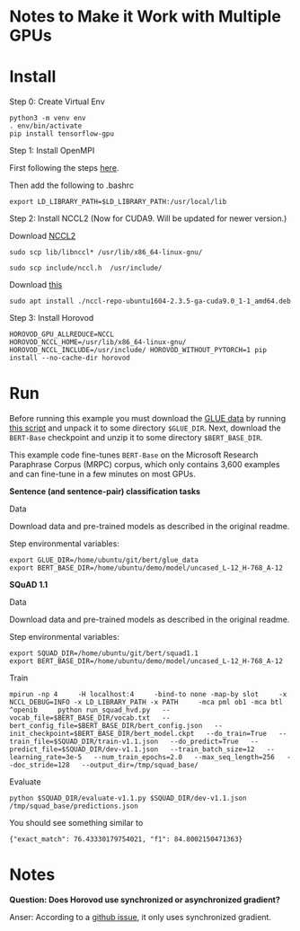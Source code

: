 Notes to Make it Work with Multiple GPUs
===

Install
===


Step 0: Create Virtual Env
```
python3 -m venv env
. env/bin/activate
pip install tensorflow-gpu
```


Step 1: Install OpenMPI

First following the steps [here](https://www.open-mpi.org/faq/?category=building#easy-build).

Then add the following to .bashrc

```
export LD_LIBRARY_PATH=$LD_LIBRARY_PATH:/usr/local/lib
```

Step 2: Install NCCL2 (Now for CUDA9. Will be updated for newer version.)

Download [NCCL2](https://developer.nvidia.com/compute/machine-learning/nccl/secure/v2.3/prod2/CUDA9.0/txz/nccl_2.3.5-2-cuda9.0_x86_64)

```
sudo scp lib/libnccl* /usr/lib/x86_64-linux-gnu/
```

```
sudo scp include/nccl.h  /usr/include/
```

Download [this](https://developer.nvidia.com/compute/machine-learning/nccl/secure/v2.3/prod2/nccl-repo-ubuntu1604-2.3.5-ga-cuda9.0_1-1_amd64)

```
sudo apt install ./nccl-repo-ubuntu1604-2.3.5-ga-cuda9.0_1-1_amd64.deb
```

Step 3: Install Horovod

```
HOROVOD_GPU_ALLREDUCE=NCCL
HOROVOD_NCCL_HOME=/usr/lib/x86_64-linux-gnu/
HOROVOD_NCCL_INCLUDE=/usr/include/ HOROVOD_WITHOUT_PYTORCH=1 pip install --no-cache-dir horovod
```

Run
===

Before running this example you must download the
[GLUE data](https://gluebenchmark.com/tasks) by running
[this script](https://gist.github.com/W4ngatang/60c2bdb54d156a41194446737ce03e2e)
and unpack it to some directory `$GLUE_DIR`. Next, download the `BERT-Base`
checkpoint and unzip it to some directory `$BERT_BASE_DIR`.

This example code fine-tunes `BERT-Base` on the Microsoft Research Paraphrase
Corpus (MRPC) corpus, which only contains 3,600 examples and can fine-tune in a
few minutes on most GPUs.


__Sentence (and sentence-pair) classification tasks__

Data

Download data and pre-trained models as described in the original readme.

Step environmental variables:
```
export GLUE_DIR=/home/ubuntu/git/bert/glue_data
export BERT_BASE_DIR=/home/ubuntu/demo/model/uncased_L-12_H-768_A-12
```



__SQuAD 1.1__


Data

Download data and pre-trained models as described in the original readme.

Step environmental variables:
```
export SQUAD_DIR=/home/ubuntu/git/bert/squad1.1
export BERT_BASE_DIR=/home/ubuntu/demo/model/uncased_L-12_H-768_A-12
```

Train
```
mpirun -np 4     -H localhost:4     -bind-to none -map-by slot     -x NCCL_DEBUG=INFO -x LD_LIBRARY_PATH -x PATH     -mca pml ob1 -mca btl ^openib     python run_squad_hvd.py   --vocab_file=$BERT_BASE_DIR/vocab.txt   --bert_config_file=$BERT_BASE_DIR/bert_config.json   --init_checkpoint=$BERT_BASE_DIR/bert_model.ckpt   --do_train=True   --train_file=$SQUAD_DIR/train-v1.1.json   --do_predict=True   --predict_file=$SQUAD_DIR/dev-v1.1.json   --train_batch_size=12   --learning_rate=3e-5   --num_train_epochs=2.0   --max_seq_length=256   --doc_stride=128   --output_dir=/tmp/squad_base/
```

Evaluate
```
python $SQUAD_DIR/evaluate-v1.1.py $SQUAD_DIR/dev-v1.1.json /tmp/squad_base/predictions.json
```

You should see something similar to
```
{"exact_match": 76.43330179754021, "f1": 84.8002150471363}
```


Notes
===

__Question: Does Horovod use synchronized or asynchronized gradient?__

Anser: According to a [github issue](https://github.com/uber/horovod/issues/508), it only uses synchronized gradient.
